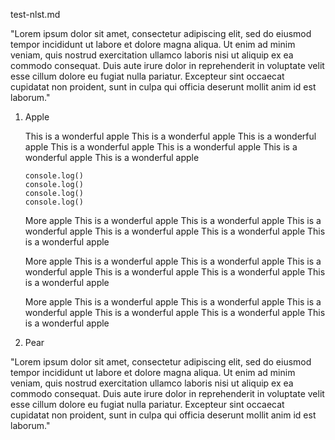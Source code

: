 test-nlst.md

"Lorem ipsum dolor sit amet, consectetur adipiscing elit, sed do eiusmod tempor
incididunt ut labore et dolore magna aliqua. Ut enim ad minim veniam, quis
nostrud exercitation ullamco laboris nisi ut aliquip ex ea commodo consequat.
Duis aute irure dolor in reprehenderit in voluptate velit esse cillum dolore eu
fugiat nulla pariatur. Excepteur sint occaecat cupidatat non proident, sunt in
culpa qui officia deserunt mollit anim id est laborum."

1) Apple

   This is a wonderful apple
   This is a wonderful apple
   This is a wonderful apple
   This is a wonderful apple
   This is a wonderful apple
   This is a wonderful apple
   This is a wonderful apple

   ```
   console.log()
   console.log()
   console.log()
   console.log()
   ```

   More apple
   This is a wonderful apple
   This is a wonderful apple
   This is a wonderful apple
   This is a wonderful apple
   This is a wonderful apple
   This is a wonderful apple

   More apple
   This is a wonderful apple
   This is a wonderful apple
   This is a wonderful apple
   This is a wonderful apple
   This is a wonderful apple
   This is a wonderful apple

   More apple
   This is a wonderful apple
   This is a wonderful apple
   This is a wonderful apple
   This is a wonderful apple
   This is a wonderful apple
   This is a wonderful apple

2) Pear


"Lorem ipsum dolor sit amet, consectetur adipiscing elit, sed do eiusmod tempor
incididunt ut labore et dolore magna aliqua. Ut enim ad minim veniam, quis
nostrud exercitation ullamco laboris nisi ut aliquip ex ea commodo consequat.
Duis aute irure dolor in reprehenderit in voluptate velit esse cillum dolore eu
fugiat nulla pariatur. Excepteur sint occaecat cupidatat non proident, sunt in
culpa qui officia deserunt mollit anim id est laborum."

